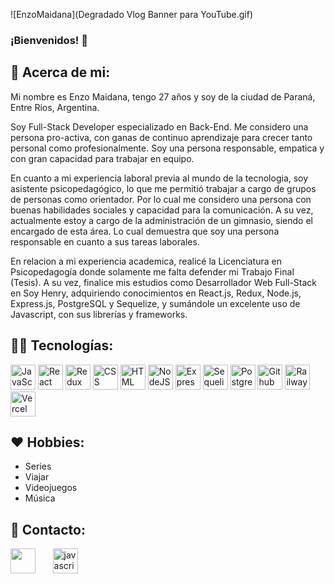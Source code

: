 ![EnzoMaidana](Degradado Vlog Banner para YouTube.gif)

### ¡Bienvenidos! 🙌

<h2 width="100%">👨‍ Acerca de mi: </h2>

Mi nombre es Enzo Maidana, tengo 27 años y soy de la ciudad de Paraná, Entre Rios, Argentina. 

Soy Full-Stack Developer especializado en Back-End. Me considero una persona pro-activa, con ganas de continuo aprendizaje para crecer tanto personal como profesionalmente. Soy una persona responsable, empatica y con gran capacidad para trabajar en equipo. 

En cuanto a mi experiencia laboral previa al mundo de la tecnologia, soy asistente psicopedagógico, lo que me permitió trabajar a cargo de grupos de personas como orientador. Por lo cual me considero una persona con buenas habilidades sociales y capacidad para la comunicación. A su vez, actualmente estoy a cargo de la administración de un gimnasio, siendo el encargado de esta área. Lo cual demuestra que soy una persona responsable en cuanto a sus tareas laborales. 

En relacion a mi experiencia academica, realicé la Licenciatura en Psicopedagogía donde solamente me falta defender mi Trabajo Final (Tesis). A su vez, finalice mis estudios como Desarrollador Web Full-Stack en Soy Henry, adquiriendo conocimientos en React.js, Redux, Node.js, Express.js, PostgreSQL y Sequelize, y sumándole un excelente uso de Javascript, con sus librerías y frameworks.

<h2 width="100%">👨‍💻 Tecnologías: </h2>

<div>
  <img src="https://skillicons.dev/icons?i=javascript" title="JavaScript" alt="JavaScript" width="40" height="40"/>
  <img src="https://skillicons.dev/icons?i=react" title="React" alt="React" width="40" height="40"/> 
  <img src="https://skillicons.dev/icons?i=redux" title="Redux" alt="Redux " width="40" height="40"/> 
  <img src="https://skillicons.dev/icons?i=css"  title="CSS3" alt="CSS" width="40" height="40"/> 
  <img src="https://skillicons.dev/icons?i=html" title="HTML5" alt="HTML" width="40" height="40"/>  
  <img src="https://skillicons.dev/icons?i=nodejs" title="NodeJS" alt="NodeJS" width="40" height="40"/> 
  <img src="https://skillicons.dev/icons?i=express" title="Express" **alt="Express" width="40" height="40"/>
  <img src="https://seeklogo.com/images/S/sequelize-logo-9A5075DB9F-seeklogo.com.png" title="Sequelize" alt="Sequelize" width="40" height="40"/>
  <img src="https://skillicons.dev/icons?i=postgresql" title="PostgreSQL"  alt="PostgreSQL" width="40" height="40"/> 
  <img src="https://skillicons.dev/icons?i=github" title="Github" **alt="Github" width="40" height="40"/>
  <img src="https://railway.app/brand/logo-dark.svg" title="Railway" **alt="Railway" width="40" height="40"/>
  <img src="https://skillicons.dev/icons?i=vercel" title="Vercel" **alt="Vercel" width="40" height="40"/>
</div>

<h2 width="100%">❤ Hobbies: </h2>
<ul>
  <li>Series</li>
  <li>Viajar</li>
  <li>Videojuegos</li>
  <li>Música</li>
</ul>

<h2 width="100%">📱 Contacto: </h2>

<p>
<a href='https://www.linkedin.com/in/enzo-maidana/'><img src='https://camo.githubusercontent.com/a419040d85cc2ae6f6edccbfe3189b9b18c6dccfb1d50c7c3f26b2fb28983c97/68747470733a2f2f7265732e636c6f7564696e6172792e636f6d2f6465326f64337069772f696d6167652f75706c6f61642f635f7363616c652c775f36302f76313636383536303031352f706963732f4c496e6b6564496e5f6e6866796f752e706e67' width="40" height="40"/></a>
  <label>&#160 &#160 &#160 </label>
<a  href="mailto:enzomaidana1995@gmail.com" target="_blank"> 
 <img src="https://res.cloudinary.com/de2od3piw/image/upload/c_scale,w_60/v1668560897/pics/mail_dlhnuj.png" alt="javascript" width="40" height="40"/> 
 </div>
</p>

<!--
**EnzoMaidana/EnzoMaidana** is a ✨ _special_ ✨ repository because its `README.md` (this file) appears on your GitHub profile.

Here are some ideas to get you started:

- 🔭 I’m currently working on ...
- 🌱 I’m currently learning ...
- 👯 I’m looking to collaborate on ...
- 🤔 I’m looking for help with ...
- 💬 Ask me about ...
- 📫 How to reach me: ...
- 😄 Pronouns: ...
- ⚡ Fun fact: ...
-->
